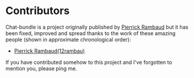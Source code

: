 # Contributors


Chat-bundle is a project originally published by [Pierrick Rambaud](https://github.com/12rambau) but it has been fixed, improved and spread thanks to the work of these amazing people (shown in approximate chronological order):

* [Pierrick Rambaud(12rambau)](https://github.com/12rambau)

If you have contributed somehow to this project and I've forgotten to mention you, please ping me.